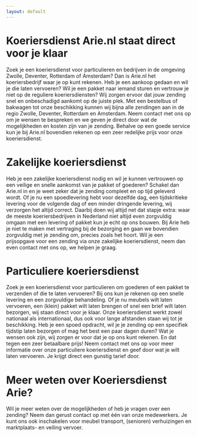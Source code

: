 ```yaml
---
layout: default
---
```


# Koeriersdienst Arie.nl staat direct voor je klaar

Zoek je een koeriersdienst voor particulieren en bedrijven in de omgeving Zwolle, Deventer, Rotterdam of Amsterdam? 
Dan is Arie.nl het koeriersbedrijf waar je op kunt rekenen. Heb je een aankoop gedaan en wil je die laten vervoeren? 
Wil je een pakket naar iemand sturen en vertrouw je niet op de reguliere koeriersdiensten? Wij zorgen ervoor dat jouw zending snel en onbeschadigd aankomt op de juiste plek. 
Met een bestelbus of bakwagen tot onze beschikking kunnen wij bijna alle zendingen aan in de regio Zwolle, Deventer, Rotterdam en Amsterdam. 
Neem contact met ons op om je wensen te bespreken en we geven je direct door wat de mogelijkheden en kosten zijn van je zending. 
Behalve op een goede service kun je bij Arie.nl bovendien rekenen op een zeer redelijke prijs voor onze koeriersdienst. 

# Zakelijke koeriersdienst 

Heb je een zakelijke koeriersdienst nodig en wil je kunnen vertrouwen op een veilige en snelle aankomst van je pakket of goederen? Schakel dan Arie.nl in en je weet zeker dat je zending compleet en op tijd geleverd wordt. 
Of je nu een spoedlevering hebt voor dezelfde dag, een tijdskritieke levering voor de volgende dag of een minder dringende levering, wij verzorgen het altijd correct. 
Daarbij doen wij altijd net dat stapje extra: waar de meeste koeriersbedrijven in Nederland niet altijd even zorgvuldig omgaan met een levering of pakket kun je echt op ons bouwen. Bij Arie heb je niet te maken met vertraging bij de bezorging en gaan we bovendien zorgvuldig met je zending om, precies zoals het hoort. Wil je een prijsopgave voor een zending via onze zakelijke koeriersdienst, neem dan even contact met ons op, we helpen je graag.

# Particuliere koeriersdienst

Zoek je een koeriersdienst voor particulieren om goederen of een pakket te verzenden of die te laten vervoeren? 
Bij ons kun je rekenen op een snelle levering en een zorgvuldige behandeling. 
Of je nu meubels wilt laten vervoeren, een (klein) pakket wilt laten brengen of snel een brief wilt laten bezorgen, wij staan direct voor je klaar. 
Onze koeriersdienst werkt zowel nationaal als internationaal, dus ook voor lange afstanden staan wij tot je beschikking. 
Heb je een spoed opdracht, wil je je zending op een specifiek tijdstip laten bezorgen of mag het best een paar dagen duren? 
Wat je wensen ook zijn, wij zorgen er voor dat je op ons kunt rekenen. En dat tegen een zeer betaalbare prijs! 
Neem contact met ons op voor meer informatie over onze particuliere koeriersdienst en geef door wat je wilt laten vervoeren. Je krijgt direct een gunstig tarief door. 

# Meer weten over Koeriersdienst Arie? 

Wil je meer weten over de mogelijkheden of heb je vragen over een zending? Neem dan gerust contact op met één van onze medewerkers. 
Je kunt ons ook inschakelen voor meubel transport, (senioren) verhuizingen en marktplaats- en veiling vervoer.
